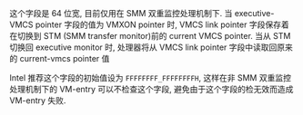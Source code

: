 
这个字段是 64 位宽, 目前仅用在 SMM 双重监控处理机制下. 当 executive-VMCS  pointer 字段的值为 VMXON pointer 时, VMCS link pointer 字段保存着在切换到 STM  (SMM transfer monitor)前的 current VMCS pointer. 当从 STM 切换回 executive monitor 时, 处理器将从 VMCS link pointer 字段中读取回原来的 current-vmcs pointer 值

Intel 推荐这个字段的初始值设为 `FFFFFFFF_FFFFFFFFH`, 这样在非 SMM 双重监控处理机制下的 VM-entry 可以不检查这个字段, 避免由于这个字段的检无效而造成 VM-entry 失败.